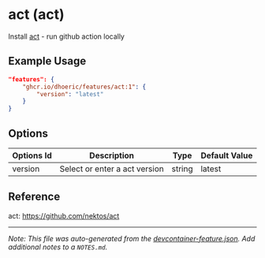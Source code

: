 
# act (act)

Install [act](https://github.com/nektos/act) - run github action locally

## Example Usage

```json
"features": {
    "ghcr.io/dhoeric/features/act:1": {
        "version": "latest"
    }
}
```

## Options

| Options Id | Description | Type | Default Value |
|-----|-----|-----|-----|
| version | Select or enter a act version | string | latest |

## Reference

act: https://github.com/nektos/act

---

_Note: This file was auto-generated from the [devcontainer-feature.json](https://github.com/dhoeric/features/blob/main/src/act/devcontainer-feature.json).  Add additional notes to a `NOTES.md`._
